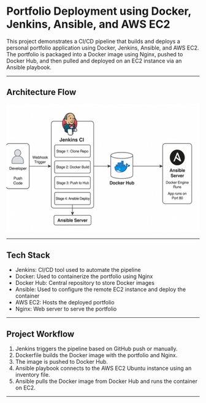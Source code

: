 # Portfolio Deployment using Docker, Jenkins, Ansible, and AWS EC2

This project demonstrates a CI/CD pipeline that builds and deploys a personal portfolio application using Docker, Jenkins, Ansible, and AWS EC2. The portfolio is packaged into a Docker image using Nginx, pushed to Docker Hub, and then pulled and deployed on an EC2 instance via an Ansible playbook.

---

## Architecture Flow

![image alt](https://github.com/dharaneesh5/DevopsProject/blob/d8c346deaf5b2f0071464805ae00806ac2e47e7e/docker-ansible/project3.png)

---

## Tech Stack

- Jenkins: CI/CD tool used to automate the pipeline
- Docker: Used to containerize the portfolio using Nginx
- Docker Hub: Central repository to store Docker images
- Ansible: Used to configure the remote EC2 instance and deploy the container
- AWS EC2: Hosts the deployed portfolio
- Nginx: Web server to serve the portfolio

---

## Project Workflow

1. Jenkins triggers the pipeline based on GitHub push or manually.
2. Dockerfile builds the Docker image with the portfolio and Nginx.
3. The image is pushed to Docker Hub.
4. Ansible playbook connects to the AWS EC2 Ubuntu instance using an inventory file.
5. Ansible pulls the Docker image from Docker Hub and runs the container on EC2.

---
